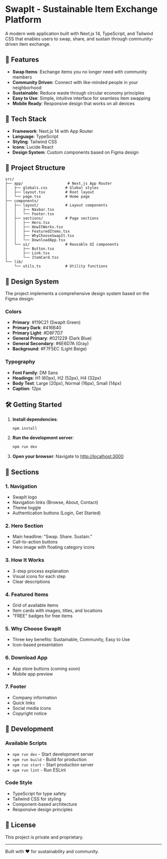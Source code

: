 # SwapIt - Sustainable Item Exchange Platform

A modern web application built with Next.js 14, TypeScript, and Tailwind CSS that enables users to swap, share, and sustain through community-driven item exchange.

## 🌟 Features

- **Swap Items**: Exchange items you no longer need with community members
- **Community Driven**: Connect with like-minded people in your neighborhood  
- **Sustainable**: Reduce waste through circular economy principles
- **Easy to Use**: Simple, intuitive interface for seamless item swapping
- **Mobile Ready**: Responsive design that works on all devices

## 🚀 Tech Stack

- **Framework**: Next.js 14 with App Router
- **Language**: TypeScript
- **Styling**: Tailwind CSS
- **Icons**: Lucide React
- **Design System**: Custom components based on Figma design

## 📁 Project Structure

```
src/
├── app/                    # Next.js App Router
│   ├── globals.css        # Global styles
│   ├── layout.tsx         # Root layout
│   └── page.tsx           # Home page
├── components/
│   ├── layout/            # Layout components
│   │   ├── Navbar.tsx
│   │   └── Footer.tsx
│   ├── sections/          # Page sections
│   │   ├── Hero.tsx
│   │   ├── HowItWorks.tsx
│   │   ├── FeaturedItems.tsx
│   │   ├── WhyChooseSwapIt.tsx
│   │   └── DownloadApp.tsx
│   └── ui/                # Reusable UI components
│       ├── Button.tsx
│       ├── Link.tsx
│       └── ItemCard.tsx
└── lib/
    └── utils.ts           # Utility functions
```

## 🎨 Design System

The project implements a comprehensive design system based on the Figma design:

### Colors
- **Primary**: #119C21 (SwapIt Green)
- **Primary Dark**: #416B40
- **Primary Light**: #D8F7D7
- **General Primary**: #021229 (Dark Blue)
- **General Secondary**: #6E6D7A (Gray)
- **Background**: #F7F5EC (Light Beige)

### Typography
- **Font Family**: DM Sans
- **Headings**: H1 (60px), H2 (52px), H4 (32px)
- **Body Text**: Large (20px), Normal (16px), Small (14px)
- **Caption**: 12px

## 🛠️ Getting Started

1. **Install dependencies**:
   ```bash
   npm install
   ```

2. **Run the development server**:
   ```bash
   npm run dev
   ```

3. **Open your browser**:
   Navigate to [http://localhost:3000](http://localhost:3000)

## 📱 Sections

### 1. Navigation
- SwapIt logo
- Navigation links (Browse, About, Contact)
- Theme toggle
- Authentication buttons (Login, Get Started)

### 2. Hero Section
- Main headline: "Swap. Share. Sustain."
- Call-to-action buttons
- Hero image with floating category icons

### 3. How It Works
- 3-step process explanation
- Visual icons for each step
- Clear descriptions

### 4. Featured Items
- Grid of available items
- Item cards with images, titles, and locations
- "FREE" badges for free items

### 5. Why Choose SwapIt
- Three key benefits: Sustainable, Community, Easy to Use
- Icon-based presentation

### 6. Download App
- App store buttons (coming soon)
- Mobile app preview

### 7. Footer
- Company information
- Quick links
- Social media icons
- Copyright notice

## 🔧 Development

### Available Scripts

- `npm run dev` - Start development server
- `npm run build` - Build for production
- `npm run start` - Start production server
- `npm run lint` - Run ESLint

### Code Style

- TypeScript for type safety
- Tailwind CSS for styling
- Component-based architecture
- Responsive design principles

## 📄 License

This project is private and proprietary.

---

Built with ❤️ for sustainability and community.